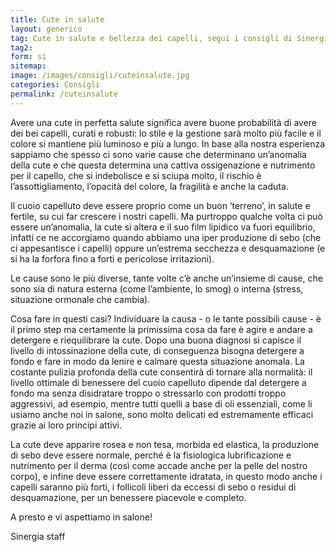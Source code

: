 ```yaml
---
title: Cute in salute
layout: generico
tag: Cute in salute e bellezza dei capelli, segui i consigli di Sinergia parrucchieri a Gonars, le prime consulenti cutanee per la bellezza del tuo capello.
tag2:
form: si
sitemap:
image: /images/consigli/cuteinsalute.jpg
categories: Consigli
permalink: /cuteinsalute
---
```


Avere una cute in perfetta salute significa avere buone probabilità di avere dei bei capelli, curati e robusti: lo stile e la gestione sarà molto più facile e il colore si mantiene più luminoso e più a lungo. In base alla nostra esperienza sappiamo che spesso ci sono varie cause che determinano un’anomalia della cute e che questa determina una cattiva ossigenazione e nutrimento per il capello, che si indebolisce e si sciupa molto, il rischio è l’assottigliamento, l’opacità del colore, la fragilità e anche la caduta.

Il cuoio capelluto deve essere proprio come un buon ‘terreno’, in salute e fertile, su cui far crescere i nostri capelli. Ma purtroppo qualche volta ci può essere un’anomalia, la cute si altera e il suo film lipidico va fuori equilibrio, infatti ce ne accorgiamo quando abbiamo una iper produzione di sebo (che ci appesantisce i capelli) oppure un’estrema secchezza e desquamazione (e si ha la forfora fino a forti e pericolose irritazioni).

Le cause sono le più diverse, tante volte c’è anche un’insieme di cause, che sono sia di natura esterna (come l’ambiente, lo smog) o interna (stress, situazione ormonale che cambia).

Cosa fare in questi casi? Individuare la causa - o le tante possibili cause - è il primo step ma certamente la primissima cosa da fare è agire e andare a detergere e riequilibrare la cute.
Dopo una buona diagnosi si capisce il livello di intossinazione della cute, di conseguenza bisogna detergere a fondo e fare in modo da lenire e calmare questa situazione anomala. La costante pulizia profonda della cute consentirà di tornare alla normalità: il livello ottimale di benessere del cuoio capelluto dipende dal detergere a fondo ma senza disidratare troppo o stressarlo con prodotti troppo aggressivi, ad esempio, mentre tutti quelli a base di oli essenziali, come li usiamo anche noi in salone, sono molto delicati ed estremamente efficaci grazie ai loro principi attivi.

La cute deve apparire rosea e non tesa, morbida ed elastica, la produzione di sebo deve essere normale, perché è la fisiologica lubrificazione e nutrimento per il derma (così come accade anche per la pelle del nostro corpo), e infine deve essere correttamente idratata, in questo modo anche i capelli saranno più forti, i follicoli liberi da eccessi di sebo o residui di desquamazione, per un benessere piacevole e completo.

A presto e vi aspettiamo in salone!

Sinergia staff
